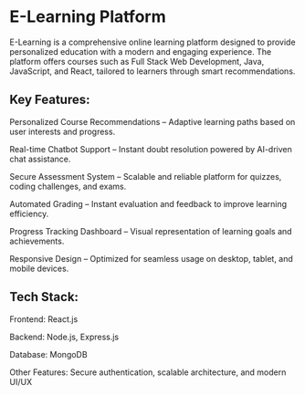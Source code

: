 # E-Learning Platform

E-Learning is a comprehensive online learning platform designed to provide personalized education with a modern and engaging experience. The platform offers courses such as Full Stack Web Development, Java, JavaScript, and React, tailored to learners through smart recommendations.

## Key Features:

Personalized Course Recommendations – Adaptive learning paths based on user interests and progress.

Real-time Chatbot Support – Instant doubt resolution powered by AI-driven chat assistance.

Secure Assessment System – Scalable and reliable platform for quizzes, coding challenges, and exams.

Automated Grading – Instant evaluation and feedback to improve learning efficiency.

Progress Tracking Dashboard – Visual representation of learning goals and achievements.

Responsive Design – Optimized for seamless usage on desktop, tablet, and mobile devices.

## Tech Stack:

Frontend: React.js

Backend: Node.js, Express.js

Database: MongoDB

Other Features: Secure authentication, scalable architecture, and modern UI/UX

